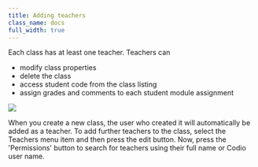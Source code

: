 ```yaml
---
title: Adding teachers 
class_name: docs
full_width: true
---
```


Each class has at least one teacher. Teachers can 

- modify class properties
- delete the class
- access student code from the class listing
- assign grades and comments to each student module assignment

![](docs/education/class-teachers.png)

When you create a new class, the user who created it will automatically be added as a teacher. To add further teachers to the class, select the Teachers menu item and then press the edit button. Now, press the 'Permissions' button to search for teachers using their full name or Codio user name.

